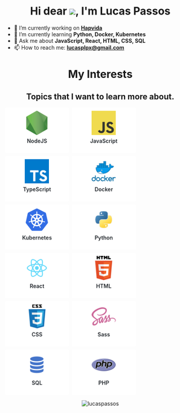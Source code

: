 <h1 align="center">Hi dear <img src="https://raw.githubusercontent.com/kaueMarques/kaueMarques/master/hi.gif" width="30px">, I'm Lucas Passos</h1>

- 🔭 I’m currently working on [**Hapvida**](https://www.hapvida.com.br/site/)
- 🌱 I’m currently learning **Python, Docker, Kubernetes**
- 💬 Ask me about **JavaScript, React, HTML, CSS, SQL**
- 📫 How to reach me: **lucasplpx@gmail.com**

<h1 align="center">My Interests</h1>
<h2 align="center">Topics that I want to learn more about.</h2>

<style>.container{display: flex; flex-wrap: wrap; gap: 8px;}.card{padding: 8px; width: 30.33333%; background-color: #fff; border-radius: 3px; position: relative; transition: 0.3s;}.topic{text-decoration: none; display: flex; flex-direction: column; align-items: center; position: relative; transition: 0.3s;}.topic p{font-weight: 600; line-height: 1.5; color: #24292e; margin-top: 5px;}.topic:hover{transform: scale(1.025); color: #0366d6;}.card:hover{transform: scale(1.025); color: #0366d6; border-radius: 3px;}</style>
<p><div class="container"> <div class="card"> <a class="topic" href="https://github.com/topics/nodejs"> <img src="https://raw.githubusercontent.com/github/explore/fd96fceccf8c42c99cbe29cf0f8dcc4736fcb85a/topics/nodejs/nodejs.png" width="64" height="64" alt="NodeJS"/> <p>NodeJS</p></a> </div><div class="card"> <a class="topic" href="https://github.com/topics/javascript"> <img src="https://raw.githubusercontent.com/github/explore/80688e429a7d4ef2fca1e82350fe8e3517d3494d/topics/javascript/javascript.png" width="64" height="64" alt="JavaScript"/> <p>JavaScript</p></a> </div><div class="card"> <a class="topic" href="https://github.com/topics/typescript"> <img src="https://raw.githubusercontent.com/github/explore/80688e429a7d4ef2fca1e82350fe8e3517d3494d/topics/typescript/typescript.png" width="64" height="64" alt="TypeScript"/> <p>TypeScript</p></a> </div><div class="card"> <a class="topic" href="https://github.com/topics/docker"> <img src="https://raw.githubusercontent.com/github/explore/80688e429a7d4ef2fca1e82350fe8e3517d3494d/topics/docker/docker.png" width="64" height="64" alt="Docker"/> <p>Docker</p></a> </div><div class="card"> <a class="topic" href="https://github.com/topics/kubernetes"> <img src="https://raw.githubusercontent.com/github/explore/80688e429a7d4ef2fca1e82350fe8e3517d3494d/topics/kubernetes/kubernetes.png" width="64" height="64" alt="Kubernetes"/> <p>Kubernetes</p></a> </div><div class="card"> <a class="topic" href="https://github.com/topics/python"> <img src="https://raw.githubusercontent.com/github/explore/80688e429a7d4ef2fca1e82350fe8e3517d3494d/topics/python/python.png" width="64" height="64" alt="Python"/> <p>Python</p></a> </div><div class="card"> <a class="topic" href="https://github.com/topics/react"> <img src="https://raw.githubusercontent.com/github/explore/80688e429a7d4ef2fca1e82350fe8e3517d3494d/topics/react/react.png" width="64" height="64" alt="React"/> <p>React</p></a> </div><div class="card"> <a class="topic" href="https://github.com/topics/html"> <img src="https://raw.githubusercontent.com/github/explore/80688e429a7d4ef2fca1e82350fe8e3517d3494d/topics/html/html.png" width="64" height="64" alt="HTML"/> <p>HTML</p></a> </div><div class="card"> <a class="topic" href="https://github.com/topics/css"> <img src="https://raw.githubusercontent.com/github/explore/80688e429a7d4ef2fca1e82350fe8e3517d3494d/topics/css/css.png" width="64" height="64" alt="CSS"/> <p>CSS</p></a> </div><div class="card"> <a class="topic" href="https://github.com/topics/sass"> <img src="https://raw.githubusercontent.com/github/explore/80688e429a7d4ef2fca1e82350fe8e3517d3494d/topics/sass/sass.png" width="64" height="64" alt="Sass"/> <p>Sass</p></a> </div><div class="card"> <a class="topic" href="https://github.com/topics/sql"> <img src="https://raw.githubusercontent.com/github/explore/80688e429a7d4ef2fca1e82350fe8e3517d3494d/topics/sql/sql.png" width="64" height="64" alt="SQL"/> <p>SQL</p></a> </div><div class="card"> <a class="topic" href="https://github.com/topics/php"> <img src="https://raw.githubusercontent.com/github/explore/ccc16358ac4530c6a69b1b80c7223cd2744dea83/topics/php/php.png" width="64" height="64" alt="PHP"/> <p>PHP</p></a> </div></div></p>
<div align="center">
  <img  src="https://github-readme-stats.vercel.app/api?username=Lucasplpx&show_icons=true" alt="lucaspassos"/>
</div>

<!--
**Lucasplpx/Lucasplpx** is a ✨ _special_ ✨ repository because its `README.md` (this file) appears on your GitHub profile.

Here are some ideas to get you started:

- 🔭 I’m currently working on ...
- 🌱 I’m currently learning ...
- 👯 I’m looking to collaborate on ...
- 🤔 I’m looking for help with ...
- 💬 Ask me about ...
- 📫 How to reach me: ...
- 😄 Pronouns: ...
- ⚡ Fun fact: ...
-->
